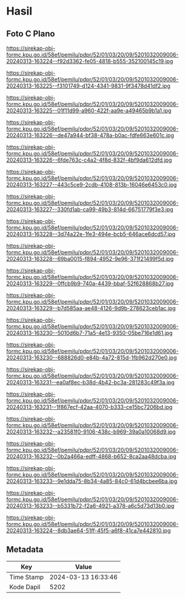 # Hasil

## Foto C Plano

https://sirekap-obj-formc.kpu.go.id/58ef/pemilu/pdpr/52/01/03/20/09/5201032009006-20240313-163224--f92d3362-fe05-4818-b555-352100145c19.jpg

https://sirekap-obj-formc.kpu.go.id/58ef/pemilu/pdpr/52/01/03/20/09/5201032009006-20240313-163225--f3101749-d124-4341-9831-9f3478d41df2.jpg

https://sirekap-obj-formc.kpu.go.id/58ef/pemilu/pdpr/52/01/03/20/09/5201032009006-20240313-163225--01f11d99-a960-422f-aa9e-a49465b9b1a1.jpg

https://sirekap-obj-formc.kpu.go.id/58ef/pemilu/pdpr/52/01/03/20/09/5201032009006-20240313-163226--de47a944-bf38-478a-b0ac-fdfe663e601c.jpg

https://sirekap-obj-formc.kpu.go.id/58ef/pemilu/pdpr/52/01/03/20/09/5201032009006-20240313-163226--6fde763c-c4a2-4f8d-832f-4bf9da612dfd.jpg

https://sirekap-obj-formc.kpu.go.id/58ef/pemilu/pdpr/52/01/03/20/09/5201032009006-20240313-163227--443c5ce9-2cdb-4108-813b-16046e6453c0.jpg

https://sirekap-obj-formc.kpu.go.id/58ef/pemilu/pdpr/52/01/03/20/09/5201032009006-20240313-163227--330fd1ab-ca99-49b3-814d-66751779f3e3.jpg

https://sirekap-obj-formc.kpu.go.id/58ef/pemilu/pdpr/52/01/03/20/09/5201032009006-20240313-163228--3d74a22e-1fe3-494e-bcb5-646ace6dcd57.jpg

https://sirekap-obj-formc.kpu.go.id/58ef/pemilu/pdpr/52/01/03/20/09/5201032009006-20240313-163228--69ba0015-f894-4952-9e96-371f21499f5d.jpg

https://sirekap-obj-formc.kpu.go.id/58ef/pemilu/pdpr/52/01/03/20/09/5201032009006-20240313-163229--0ffcb9b9-740a-4439-bbaf-52f628868b27.jpg

https://sirekap-obj-formc.kpu.go.id/58ef/pemilu/pdpr/52/01/03/20/09/5201032009006-20240313-163229--b7d585aa-ae48-4126-9d9b-278623ceb1ac.jpg

https://sirekap-obj-formc.kpu.go.id/58ef/pemilu/pdpr/52/01/03/20/09/5201032009006-20240313-163230--5010d6b7-71a5-4e13-9350-05be716e1d61.jpg

https://sirekap-obj-formc.kpu.go.id/58ef/pemilu/pdpr/52/01/03/20/09/5201032009006-20240313-163230--688826d0-e84b-4a72-815d-1fb962d270e0.jpg

https://sirekap-obj-formc.kpu.go.id/58ef/pemilu/pdpr/52/01/03/20/09/5201032009006-20240313-163231--ea0af8ec-b38d-4b42-bc3a-281283c49f3a.jpg

https://sirekap-obj-formc.kpu.go.id/58ef/pemilu/pdpr/52/01/03/20/09/5201032009006-20240313-163231--1f867ecf-42aa-4070-b333-ce15bc7206bd.jpg

https://sirekap-obj-formc.kpu.go.id/58ef/pemilu/pdpr/52/01/03/20/09/5201032009006-20240313-163232--a23581f0-9106-438c-b969-39a0a10068d9.jpg

https://sirekap-obj-formc.kpu.go.id/58ef/pemilu/pdpr/52/01/03/20/09/5201032009006-20240313-163232--0b2a466a-edff-4868-b652-8ca2aa48dcba.jpg

https://sirekap-obj-formc.kpu.go.id/58ef/pemilu/pdpr/52/01/03/20/09/5201032009006-20240313-163233--9e1dda75-8b34-4a85-84c0-61d4bcbee6ba.jpg

https://sirekap-obj-formc.kpu.go.id/58ef/pemilu/pdpr/52/01/03/20/09/5201032009006-20240313-163233--b5331b72-f2a6-4921-a378-a6c5d73d13b0.jpg

https://sirekap-obj-formc.kpu.go.id/58ef/pemilu/pdpr/52/01/03/20/09/5201032009006-20240313-163224--8db3ae64-51ff-45f5-a6f8-41ca7e442810.jpg


## Metadata

| Key        | Value               |
| ---------- | ------------------- |
| Time Stamp | 2024-03-13 16:33:46 |
| Kode Dapil | 5202                |




